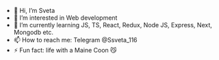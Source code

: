 - 👋 Hi, I’m Sveta
- 👀 I’m interested in Web development
- 🌱 I’m currently learning JS, TS, React, Redux, Node JS, Express, Next, Mongodb etc.
- 📫 How to reach me: Telegram @Ssveta_116
- ⚡ Fun fact: life with a Maine Coon :smirk_cat:

<!---
Svetlana716/Svetlana716 is a ✨ special ✨ repository because its `README.md` (this file) appears on your GitHub profile.
You can click the Preview link to take a look at your changes.
--->
